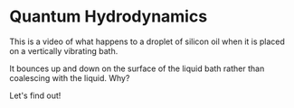 # Quantum Hydrodynamics

This is a video of what happens to a droplet of silicon oil when it is placed on a vertically vibrating bath.



It bounces up and down on the surface of the liquid bath rather than coalescing with the liquid. Why?

Let's find out!